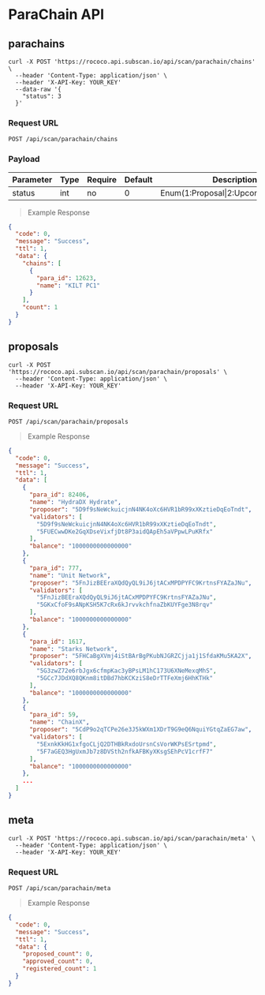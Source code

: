 # ParaChain API

## parachains


```shell
curl -X POST 'https://rococo.api.subscan.io/api/scan/parachain/chains' \
  --header 'Content-Type: application/json' \
  --header 'X-API-Key: YOUR_KEY'
  --data-raw '{
    "status": 3
  }'
```

### Request URL

`POST /api/scan/parachain/chains`

### Payload

| Parameter | Type | Require | Default | Description                 |
| --------- | ---- | ------- | ------- | --------------------------- |
| status      | int  | no     |    0     | Enum(1:Proposal&#124;2:Upcoming&#124;3:Online) |

> Example Response

```json
{
  "code": 0,
  "message": "Success",
  "ttl": 1,
  "data": {
    "chains": [
      {
        "para_id": 12623,
        "name": "KILT PC1"
      }
    ],
    "count": 1
  }
}
```

## proposals

```shell
curl -X POST 'https://rococo.api.subscan.io/api/scan/parachain/proposals' \
  --header 'Content-Type: application/json' \
  --header 'X-API-Key: YOUR_KEY'
```

### Request URL

`POST /api/scan/parachain/proposals`

> Example Response

```json
{
  "code": 0,
  "message": "Success",
  "ttl": 1,
  "data": [
    {
      "para_id": 82406,
      "name": "HydraDX Hydrate",
      "proposer": "5D9f9sNeWckuicjnN4NK4oXc6HVR1bR99xXKztieDqEoTndt",
      "validators": [
        "5D9f9sNeWckuicjnN4NK4oXc6HVR1bR99xXKztieDqEoTndt",
        "5FUECwwDKe2GqXDseVixfjDt8P3aidQApEh5aVPpwLPuKRfx"
      ],
      "balance": "1000000000000000"
    },
    {
      "para_id": 777,
      "name": "Unit Network",
      "proposer": "5FnJizBEEraXQdQyQL9iJ6jtACxMPDPYFC9KrtnsFYAZaJNu",
      "validators": [
        "5FnJizBEEraXQdQyQL9iJ6jtACxMPDPYFC9KrtnsFYAZaJNu",
        "5GKxCfoF9sANpKSH5K7cRx6kJrvvkchfnaZbKUYFge3N8rqv"
      ],
      "balance": "1000000000000000"
    },
    {
      "para_id": 1617,
      "name": "Starks Network",
      "proposer": "5FHCaBgXVmj4iStBArBgPKubNJGRZCjja1j1SfdaKMu5KA2X",
      "validators": [
        "5G3zwZ72e6rbJgx6cfmpKac3yBPsLM1hC173U6XNeMexqMhS",
        "5GCc7JDdXQ8QKnm8itDBd7hbKCKziS8eDrTTFeXmj6HhKTHk"
      ],
      "balance": "1000000000000000"
    },
    {
      "para_id": 59,
      "name": "ChainX",
      "proposer": "5CdP9o2qTCPe26e3J5kWXm1XDrT9G9eQ6NquiYGtqZaEG7aw",
      "validators": [
        "5ExnkKkHG1xfgoCLjQ2DTHBkRxdoUrsnCsVorWKPsESrtpmd",
        "5F7aGEQ3HgUxmJb7z8DVSth2nfkAFBKyXKsgSEhPcV1crfF7"
      ],
      "balance": "1000000000000000"
    },
    ...
  ]
}
```

## meta

```shell
curl -X POST 'https://rococo.api.subscan.io/api/scan/parachain/meta' \
  --header 'Content-Type: application/json' \
  --header 'X-API-Key: YOUR_KEY'
```

### Request URL

`POST /api/scan/parachain/meta`

> Example Response

```json
{
  "code": 0,
  "message": "Success",
  "ttl": 1,
  "data": {
    "proposed_count": 0,
    "approved_count": 0,
    "registered_count": 1
  }
}
```
